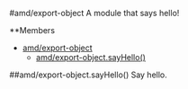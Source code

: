 <a name="module_amd/export-object"></a>
#amd/export-object
A module that says hello!

**Members

* [amd/export-object](#module_amd/export-object)
  * [amd/export-object.sayHello()](#module_amd/export-object.sayHello)

<a name="module_amd/export-object.sayHello"></a>
##amd/export-object.sayHello()
Say hello.

